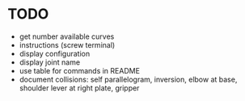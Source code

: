 # TODO

* get number available curves
* instructions (screw terminal)
* display configuration
* display joint name
* use table for commands in README
* document collisions: self parallelogram, inversion, elbow at base, shoulder lever at right plate, gripper
